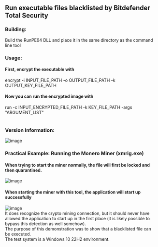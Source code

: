 ## Run executable files blacklisted by Bitdefender Total Security<br>
### Building:<br>
Build the RunPE64 DLL and place it in the same directory as the command line tool<br>
### Usage:<br>
#### First, encrypt the executable with<br>
encrypt -i INPUT_FILE_PATH -o OUTPUT_FILE_PATH -k OUTPUT_KEY_FILE_PATH<br>
#### Now you can run the encrypted image with<br>
run -c INPUT_ENCRYPTED_FILE_PATH -k KEY_FILE_PATH -args \"ARGUMENT_LIST\"<br>
<br>
### Version Information:<br>
![image](https://github.com/user-attachments/assets/6e0be062-3d30-49cf-bacb-d83a4d3d487a)<br>
### Practical Example: Running the Monero Miner (xmrig.exe)<br>
#### When trying to start the miner normally, the file will first be locked and then quarantined.<br>
![image](https://github.com/user-attachments/assets/7b57c387-069f-4f25-87f5-073bb2467231)<br>
#### When starting the miner with this tool, the application will start up successfully<br>
![image](https://github.com/user-attachments/assets/ce25734a-8b8c-46b5-9abc-fdb0000c5ef3)<br>
It does recognize the crypto mining connection, but it should never have allowed the application to start up in the first place (it is likely possible to bypass this detection as well somehow).<br>
The purpose of this demonstration was to show that a blacklisted file can be executed.<br>
The test system is a Windows 10 22H2 environment.
